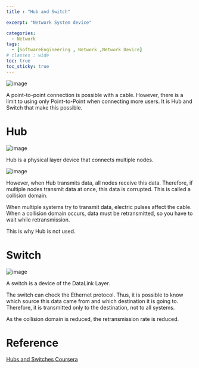 ```yaml
---
title : "Hub and Switch"

excerpt: "Network System device"

categories:
  - Network
tags:
  - [SoftwareEngineering , Network ,Network Device]
# classes : wide
toc: true
toc_sticky: true
---
```

![image](https://user-images.githubusercontent.com/50165842/154070819-176a5078-c66d-4c77-ac30-cae03f26169f.png)

A point-to-point connection is possible with a cable. However, there is a limit to using only Point-to-Point when connecting more users. It is Hub and Switch that make this possible.



# Hub

![image](https://user-images.githubusercontent.com/50165842/154070931-6bd1b5d0-68ba-4d49-8221-85c69d41c304.png)



Hub is a physical layer device that connects multiple nodes.

![image](https://user-images.githubusercontent.com/50165842/154071101-99b05343-532c-40f3-af59-a2a1081b2fe3.png)

However, when Hub transmits data, all nodes receive this data. Therefore, if multiple nodes transmit data at once, this data is corrupted. This is called a collision domain.

When multiple systems try to transmit data, electric pulses affect the cable. When a collision domain occurs, data must be retransmitted, so you have to wait while retransmission.

This is why Hub is not used.



# Switch

![image](https://user-images.githubusercontent.com/50165842/154071211-836c7c2f-6542-46ed-ab2a-fa260a2088d7.png)

A switch is a device of the DataLink Layer.

The switch can check the Ethernet protocol. Thus, it is possible to know which source this data came from and which destination it is going to. Therefore, it is transmitted only to the destination, not to all systems.



As the collision domain is reduced, the retransmission rate is reduced.

# Reference

[Hubs and Switches  Coursera](https://www.coursera.org/learn/computer-networking/lecture/8rMWU/hubs-and-switches)

